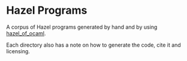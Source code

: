 Hazel Programs
==============

A corpus of Hazel programs generated by hand and by using
[hazel_of_ocaml](https://github.com/patricoferris/hazel_of_ocaml).


Each directory also has a note on how to generate the code, cite it and licensing.


